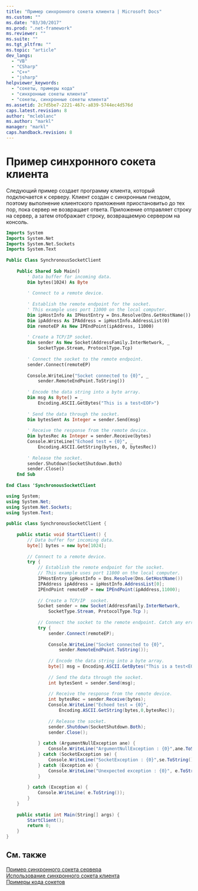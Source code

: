 ```yaml
---
title: "Пример синхронного сокета клиента | Microsoft Docs"
ms.custom: ""
ms.date: "03/30/2017"
ms.prod: ".net-framework"
ms.reviewer: ""
ms.suite: ""
ms.tgt_pltfrm: ""
ms.topic: "article"
dev_langs: 
  - "VB"
  - "CSharp"
  - "C++"
  - "jsharp"
helpviewer_keywords: 
  - "сокеты, примеры кода"
  - "синхронные сокеты клиента"
  - "сокеты, синхронные сокеты клиента"
ms.assetid: 2c7d5be7-2221-467c-a839-5744ec4d576d
caps.latest.revision: 8
author: "mcleblanc"
ms.author: "markl"
manager: "markl"
caps.handback.revision: 8
---
```

# Пример синхронного сокета клиента
Следующий пример создает программу клиента, который подключается к серверу.  Клиент создан с синхронным гнездом, поэтому выполнение клиентского приложения приостановитьо до тех пор, пока сервер не возвращает ответа.  Приложение отправляет строку на сервер, а затем отображает строку, возвращаемую сервером на консоль.  
  
```vb  
Imports System  
Imports System.Net  
Imports System.Net.Sockets  
Imports System.Text  
  
Public Class SynchronousSocketClient  
  
    Public Shared Sub Main()  
        ' Data buffer for incoming data.  
        Dim bytes(1024) As Byte  
  
        ' Connect to a remote device.  
  
        ' Establish the remote endpoint for the socket.  
        ' This example uses port 11000 on the local computer.  
        Dim ipHostInfo As IPHostEntry = Dns.Resolve(Dns.GetHostName())  
        Dim ipAddress As IPAddress = ipHostInfo.AddressList(0)  
        Dim remoteEP As New IPEndPoint(ipAddress, 11000)  
  
        ' Create a TCP/IP socket.  
        Dim sender As New Socket(AddressFamily.InterNetwork, _  
            SocketType.Stream, ProtocolType.Tcp)  
  
        ' Connect the socket to the remote endpoint.  
        sender.Connect(remoteEP)  
  
        Console.WriteLine("Socket connected to {0}", _  
            sender.RemoteEndPoint.ToString())  
  
        ' Encode the data string into a byte array.  
        Dim msg As Byte() = _  
            Encoding.ASCII.GetBytes("This is a test<EOF>")  
  
        ' Send the data through the socket.  
        Dim bytesSent As Integer = sender.Send(msg)  
  
        ' Receive the response from the remote device.  
        Dim bytesRec As Integer = sender.Receive(bytes)  
        Console.WriteLine("Echoed test = {0}", _  
            Encoding.ASCII.GetString(bytes, 0, bytesRec))  
  
        ' Release the socket.  
        sender.Shutdown(SocketShutdown.Both)  
        sender.Close()  
    End Sub  
  
End Class 'SynchronousSocketClient  
```  
  
```csharp  
using System;  
using System.Net;  
using System.Net.Sockets;  
using System.Text;  
  
public class SynchronousSocketClient {  
  
    public static void StartClient() {  
        // Data buffer for incoming data.  
        byte[] bytes = new byte[1024];  
  
        // Connect to a remote device.  
        try {  
            // Establish the remote endpoint for the socket.  
            // This example uses port 11000 on the local computer.  
            IPHostEntry ipHostInfo = Dns.Resolve(Dns.GetHostName())  
            IPAddress ipAddress = ipHostInfo.AddressList[0];  
            IPEndPoint remoteEP = new IPEndPoint(ipAddress,11000);  
  
            // Create a TCP/IP  socket.  
            Socket sender = new Socket(AddressFamily.InterNetwork,   
                SocketType.Stream, ProtocolType.Tcp );  
  
            // Connect the socket to the remote endpoint. Catch any errors.  
            try {  
                sender.Connect(remoteEP);  
  
                Console.WriteLine("Socket connected to {0}",  
                    sender.RemoteEndPoint.ToString());  
  
                // Encode the data string into a byte array.  
                byte[] msg = Encoding.ASCII.GetBytes("This is a test<EOF>");  
  
                // Send the data through the socket.  
                int bytesSent = sender.Send(msg);  
  
                // Receive the response from the remote device.  
                int bytesRec = sender.Receive(bytes);  
                Console.WriteLine("Echoed test = {0}",  
                    Encoding.ASCII.GetString(bytes,0,bytesRec));  
  
                // Release the socket.  
                sender.Shutdown(SocketShutdown.Both);  
                sender.Close();  
  
            } catch (ArgumentNullException ane) {  
                Console.WriteLine("ArgumentNullException : {0}",ane.ToString());  
            } catch (SocketException se) {  
                Console.WriteLine("SocketException : {0}",se.ToString());  
            } catch (Exception e) {  
                Console.WriteLine("Unexpected exception : {0}", e.ToString());  
            }  
  
        } catch (Exception e) {  
            Console.WriteLine( e.ToString());  
        }  
    }  
  
    public static int Main(String[] args) {  
        StartClient();  
        return 0;  
    }  
}  
```  
  
## См. также  
 [Пример синхронного сокета сервера](../../../docs/framework/network-programming/synchronous-server-socket-example.md)   
 [Использование синхронного сокета клиента](../../../docs/framework/network-programming/using-a-synchronous-client-socket.md)   
 [Примеры кода сокетов](../../../docs/framework/network-programming/socket-code-examples.md)